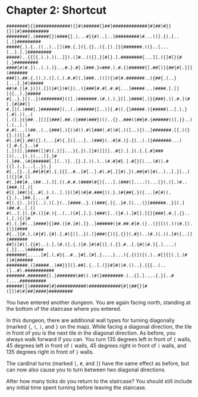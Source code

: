 # Chapter 2: Shortcut

```
########}{{#############({[#(######]}##]#############]#]##)#}}{})]#]##########
########].(#####[})####{].)...#}{#)..[..]#########)#...()].{).[..[.)}#########
#####{.).{..((..)..[](##.{.]({.{}..({.[).]}{#######.((}..[...[..].].]#########
#####)..{{[{.).).))..]}).(]#..(({].}[#[}.].########{...][.({]#[}{#[.}#########
####[#)#.])..(.).)}...#.}.#}.[###.}<###.).#.{(######{[.##[)]{##{#[.}]](#######
###]).##.{.)).).(].(.).#.#](.]###..((]){)#[#.#######..({##{.(..}[...].}#)#####
##)#.[[#.})](.[])}#(})#(})..({###[#.#[.#.#{...]#####...)####.[.[][{{..).}#####
#{..}.}[)..})########}((].)#######.(#.).).}[[.}####[.)}{###}.)).#.](#[.{#{##)]
#.]](.)###].]#######](..(.)######{[..)]{.#((.{]#####.){#####)..[.).}[.#).))..(
[.([.}{{##..][]]]###].##.({###)###})()..{}..###((##}#.{######))].}}..)(.(..).)
#.#)...((##..(..{###].){))#)).#)[###(.#))#[.((]..){)..]#######.[{.((}{}.(({].#
#(.[#{}.##){].(...{#){.](]...]..(###}(..#[#.)}.{(..).({#######...)([.#.{.}..)#
[.])]].}####([]#)(.}]]...}{.}).[]#)]]]]..#{).].](.{.[.#]###[((...}).))...)].}#
[.}##..(#{######[.](..)}..[}.[.)).)..(#.#}#}.].#[}[(...(#)).#{(].).]...{..}).}
#[..[}..{.##[#{#).{.[{[..#..[#[..].#).#{.][#).}(.##{#)]#(..)..[.}]..)[)[}[#.[)
#(.]##]#..(##..).][.().#.#.(####(#{)[...].(###(]....))...[}).(].)#..{###.)[.)[
#[{.]##(}{..#[.).)..].)}(]#})#}#.###{)).}.)#{##{.}({...[#[#((.{}.)..]##.[....#
#{(.{)..}(}[..).)[.}(..[####..}.((###{.[{..}#.[(...(}[######..}](.](##.#..[.((
#(..].](.{#.(][#.){..(..)[#[.].}.[###(]..(}#.).]#[].[{]{###].#.[.{}..(.[.){(]#
#].(.}#(..]####]{]##.)[#.]#).]}..]######({#.##.#]#.(}..(}][((.))(#.[).{)}{####
#{..]{#.).(#{#].{#].{.#({(]..}(.(}###({)[{.{}](.#})..(#.)(.((.[#({..(]{#######
##]([#((.{{#)..).].(#.([.{.)[#.}#(#[([.(.{].#..[.{#((#.]{.]....){.]]...)######
#######{.....[#[.(.#}{..#..}#[.[#[.}....}...){.{(]({(.)..#[]{[(.].)#[)#{######
########.(]#####..)##}}](].##].{..[.(}}#]#))#.()..}.{{{..(..(]..#).###########
#######.#######{(.[#######(##)).(#)}########.(..{].]....{.}]..#(....##########
######[{)#######]#}###########)############{#]{##{}]#([])#)#]##]####}#########
```

You have entered another dungeon. You are again facing north, standing at the bottom of the staircase where you entered.

In this dungeon, there are additional wall types for turning diagonally (marked `{`, `(`, `)`, and `}` on the map). While facing a diagonal direction, the tile in front of you is the next tile in the diagonal direction. As before, you always walk forward if you can. You turn 135 degrees left in front of `{` walls, 45 degrees left in front of `(` walls, 45 degrees right in front of `)` walls, and 135 degrees right in front of `}` walls.

The cardinal turns (marked `[`, `#`, and `]`) have the same effect as before, but can now also cause you to turn between two diagonal directions.

After how many ticks do you return to the staircase? You should still include any initial time spent turning before leaving the staircase.
